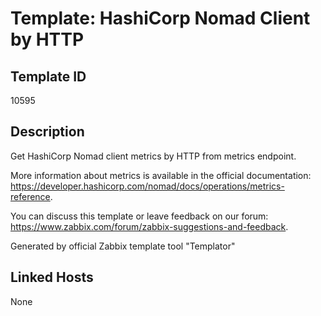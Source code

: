 # Template: HashiCorp Nomad Client by HTTP

## Template ID
10595

## Description
Get HashiCorp Nomad client metrics by HTTP from metrics endpoint.

More information about metrics is available in the official documentation: https://developer.hashicorp.com/nomad/docs/operations/metrics-reference.

You can discuss this template or leave feedback on our forum: https://www.zabbix.com/forum/zabbix-suggestions-and-feedback.

Generated by official Zabbix template tool "Templator"

## Linked Hosts
None

